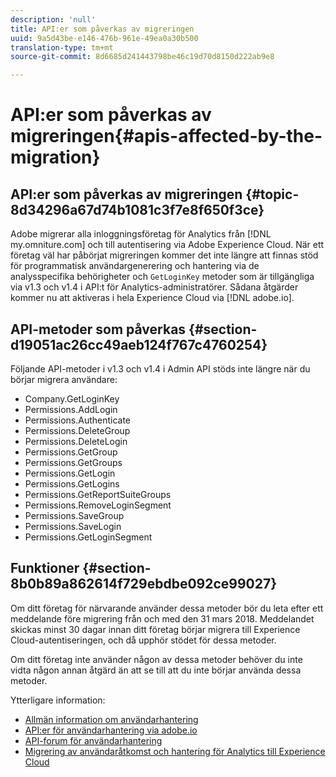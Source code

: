```yaml
---
description: 'null'
title: API:er som påverkas av migreringen
uuid: 9a5d43be-e146-476b-961e-49ea0a30b500
translation-type: tm+mt
source-git-commit: 8d6685d241443798be46c19d70d8150d222ab9e8

---
```



# API:er som påverkas av migreringen{#apis-affected-by-the-migration}

## API:er som påverkas av migreringen {#topic-8d34296a67d74b1081c3f7e8f650f3ce}

Adobe migrerar alla inloggningsföretag för Analytics från [!DNL my.omniture.com] och till autentisering via Adobe Experience Cloud. När ett företag väl har påbörjat migreringen kommer det inte längre att finnas stöd för programmatisk användargenerering och hantering via de analysspecifika behörigheter och `GetLoginKey` metoder som är tillgängliga via v1.3 och v1.4 i API:t för Analytics-administratörer. Sådana åtgärder kommer nu att aktiveras i hela Experience Cloud via [!DNL adobe.io].

## API-metoder som påverkas {#section-d19051ac26cc49aeb124f767c4760254}

Följande API-metoder i v1.3 och v1.4 i Admin API stöds inte längre när du börjar migrera användare:

* Company.GetLoginKey
* Permissions.AddLogin
* Permissions.Authenticate
* Permissions.DeleteGroup
* Permissions.DeleteLogin
* Permissions.GetGroup
* Permissions.GetGroups
* Permissions.GetLogin
* Permissions.GetLogins
* Permissions.GetReportSuiteGroups
* Permissions.RemoveLoginSegment
* Permissions.SaveGroup
* Permissions.SaveLogin
* Permissions.GetLoginSegment

## Funktioner {#section-8b0b89a862614f729ebdbe092ce99027}

Om ditt företag för närvarande använder dessa metoder bör du leta efter ett meddelande före migrering från och med den 31 mars 2018. Meddelandet skickas minst 30 dagar innan ditt företag börjar migrera till Experience Cloud-autentiseringen, och då upphör stödet för dessa metoder.

Om ditt företag inte använder någon av dessa metoder behöver du inte vidta någon annan åtgärd än att se till att du inte börjar använda dessa metoder.

Ytterligare information:

* [Allmän information om användarhantering](https://helpx.adobe.com/enterprise/help/users.html)
* [API:er för användarhantering via adobe.io](https://www.adobe.io/apis/cloudplatform/usermanagement/docs/gettingstarted.html)
* [API-forum för användarhantering](https://forums.adobe.com/community/umapi/overview)
* [Migrering av användaråtkomst och hantering för Analytics till Experience Cloud](https://docs.adobe.com/content/help/en/analytics/admin/user-product-management/user-management/migrate-users/c-migration-tool.html)

